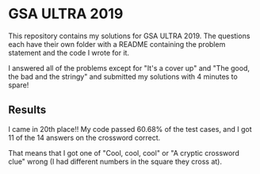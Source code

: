 # GSA ULTRA 2019

This repository contains my solutions for GSA ULTRA 2019. The questions each have their own folder with a README containing the problem statement and the code I wrote for it.

I answered all of the problems except for "It's a cover up" and "The good, the bad and the stringy" and submitted my solutions with 4 minutes to spare!

## Results

I came in 20th place!! My code passed 60.68% of the test cases, and I got 11 of the 14 answers on the crossword correct.

That means that I got one of "Cool, cool, cool" or "A cryptic crossword clue" wrong (I had different numbers in the square they cross at).
